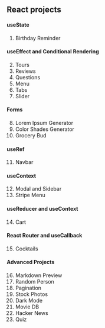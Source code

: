 ## React projects

#### useState

1. Birthday Reminder

#### useEffect and Conditional Rendering

2. Tours
3. Reviews
4. Questions
5. Menu
6. Tabs
7. Slider

#### Forms

8. Lorem Ipsum Generator
9. Color Shades Generator
10. Grocery Bud

#### useRef

11. Navbar

#### useContext

12. Modal and Sidebar
13. Stripe Menu

#### useReducer and useContext

14. Cart

#### React Router and useCallback

15. Cocktails

#### Advanced Projects

16. Markdown Preview
17. Random Person
18. Pagination
19. Stock Photos
20. Dark Mode
21. Movie DB
22. Hacker News
23. Quiz
